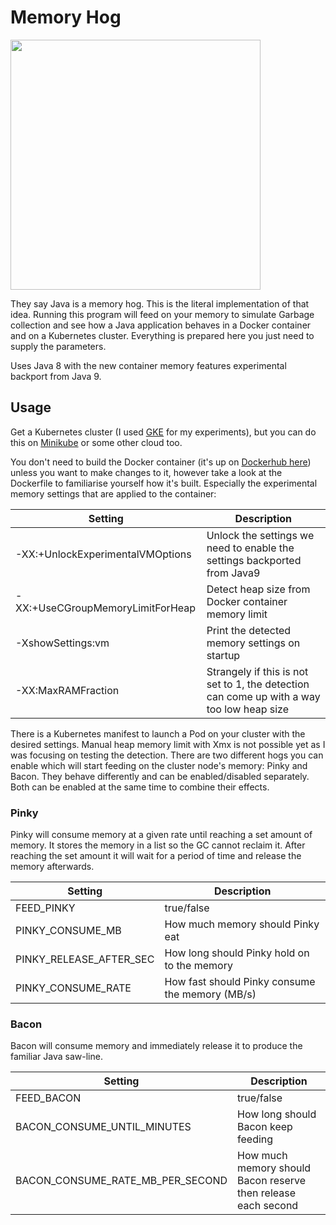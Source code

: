 # Memory Hog

<img src="https://upload.wikimedia.org/wikipedia/commons/5/59/Sow_with_piglet.jpg" width="400">

They say Java is a memory hog. This is the literal implementation of that idea. Running this program will feed
on your memory to simulate Garbage collection and see how a Java application behaves in a Docker container and on a 
Kubernetes cluster. Everything is prepared here you just need to supply the parameters.

Uses Java 8 with the new container memory features experimental backport from Java 9.

## Usage

Get a Kubernetes cluster (I used [GKE](https://cloud.google.com/kubernetes-engine/) for my experiments), 
but you can do this on [Minikube](https://kubernetes.io/docs/getting-started-guides/minikube/) or some
other cloud too.

You don't need to build the Docker container (it's up on [Dockerhub here](https://hub.docker.com/r/adamsandor83/memoryhog/)) unless you want to make changes to it, however take a look at 
the Dockerfile to familiarise yourself how it's built. Especially the experimental memory settings that
are applied to the container:

| Setting | Description |
| --- | --- |
| -XX:+UnlockExperimentalVMOptions | Unlock the settings we need to enable the settings backported from Java9 |
| -XX:+UseCGroupMemoryLimitForHeap | Detect heap size from Docker container memory limit |
| -XshowSettings:vm | Print the detected memory settings on startup |
| -XX:MaxRAMFraction | Strangely if this is not set to 1, the detection can come up with a way too low heap size |


There is a Kubernetes manifest to launch a Pod on your cluster with the desired settings. Manual heap memory limit
with Xmx is not possible yet as I was focusing on testing the detection. There are two different hogs you can
enable which will start feeding on the cluster node's memory: Pinky and Bacon. They behave differently and can be 
enabled/disabled separately. Both can be enabled at the same time to combine their effects.

### Pinky

Pinky will consume memory at a given rate until reaching a set amount of memory. It stores the memory in a list so
the GC cannot reclaim it. After reaching the set amount it will wait for a period of time and release the memory afterwards.

| Setting | Description |
| --- | --- |
| FEED_PINKY | true/false |
| PINKY_CONSUME_MB | How much memory should Pinky eat |
| PINKY_RELEASE_AFTER_SEC | How long should Pinky hold on to the memory |
| PINKY_CONSUME_RATE | How fast should Pinky consume the memory (MB/s) |

### Bacon

Bacon will consume memory and immediately release it to produce the familiar Java saw-line.

| Setting | Description |
| --- | --- |
| FEED_BACON | true/false |
| BACON_CONSUME_UNTIL_MINUTES | How long should Bacon keep feeding |
| BACON_CONSUME_RATE_MB_PER_SECOND | How much memory should Bacon reserve then release each second |
